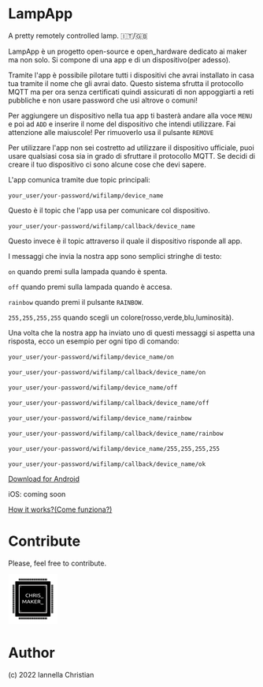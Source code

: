 # LampApp
A pretty remotely controlled lamp.
🇮🇹/🇬🇧

LampApp è un progetto open-source e open_hardware dedicato ai maker ma non solo.
Si compone di una app e di un dispositivo(per adesso).

Tramite l'app è possibile pilotare tutti i dispositivi che avrai installato in casa tua tramite il nome che gli avrai dato.
Questo sistema sfrutta il protocollo MQTT ma per ora senza certificati quindi assicurati di non appoggiarti a reti pubbliche e non usare password
che usi altrove o comuni!

Per aggiungere un dispositivo nella tua app ti basterà andare alla voce `MENU` e poi ad `ADD` e inserire il nome del dispositivo che intendi utilizzare.
Fai attenzione alle maiuscole!
Per rimuoverlo usa il pulsante `REMOVE`


Per utilizzare l'app non sei costretto ad utilizzare il dispositivo ufficiale, puoi usare qualsiasi cosa sia in grado di sfruttare il protocollo MQTT.
Se decidi di creare il tuo dispositivo ci sono alcune cose che devi sapere.

L'app comunica tramite due topic principali:

`your_user/your-password/wifilamp/device_name`

Questo è il topic che l'app usa per comunicare col dispositivo.

`your_user/your-password/wifilamp/callback/device_name`

Questo invece è il topic attraverso il quale il dispositivo risponde all app.

I messaggi che invia la nostra app sono semplici stringhe di testo:

`on` quando premi sulla lampada quando è spenta.

`off` quando premi sulla lampada quando è accesa.

`rainbow` quando premi il pulsante `RAINBOW`.

`255,255,255,255` quando scegli un colore(rosso,verde,blu,luminosità).

Una volta che la nostra app ha inviato uno di questi messaggi si aspetta una risposta, ecco un esempio per ogni tipo di comando:


`your_user/your-password/wifilamp/device_name/on`

`your_user/your-password/wifilamp/callback/device_name/on`


`your_user/your-password/wifilamp/device_name/off`

`your_user/your-password/wifilamp/callback/device_name/off`


`your_user/your-password/wifilamp/device_name/rainbow`

`your_user/your-password/wifilamp/callback/device_name/rainbow`


`your_user/your-password/wifilamp/device_name/255,255,255,255`

`your_user/your-password/wifilamp/callback/device_name/ok`



[Download for Android](https://play.google.com/store/apps/details?id=com.lampapp.lampapp&hl=it&gl=IT) 

iOS: coming soon 




[How it works?(Come funziona?)](https://github.com/ChristianIannella/LampApp/blob/main/LampApp_1.2/README.md)

# Contribute
Please, feel free to contribute.


![Alt text](LampApp_1.2/images/Logo_100x100.png?raw=true "Title") 


# Author
(c) 2022 Iannella Christian
